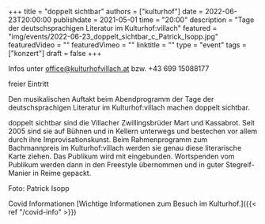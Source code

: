+++ title = "doppelt sichtbar" authors = ["kulturhof"] date = 2022-06-23T20:00:00 publishdate = 2021-05-01 time = "20:00" description = "Tage der deutschsprachigen Literatur im Kulturhof:villach" featured = "img/events/2022-06-23_doppelt_sichtbar_c_Patrick_Isopp.jpg" featuredVideo = "" featuredVimeo = "" linktitle = "" type = "event" tags = ["konzert"] draft = false +++

Infos unter office@kulturhofvillach.at bzw. +43 699 15088177

freier Eintritt

Den musikalischen Auftakt beim Abendprogramm der Tage der deutschsprachigen Literatur im Kulturhof:villach machen doppelt sichtbar.

doppelt sichtbar sind die Villacher Zwillingsbrüder Mart und Kassabrot. Seit 2005 sind sie auf Bühnen und in Kellern unterwegs und bestechen vor allem durch ihre Improvisationskunst.
Beim Rahmenprogramm zum Bachmannpreis im Kulturhof:villach werden sie genau diese literarische Karte ziehen. Das Publikum wird mit eingebunden. Wortspenden vom Publikum werden dann in den Freestyle übernommen und in guter Stegreif-Manier in Reime gepackt.

Foto: Patrick Isopp

Covid Informationen
[Wichtige Informationen zum Besuch im Kulturhof.]({{< ref "/covid-info" >}})
